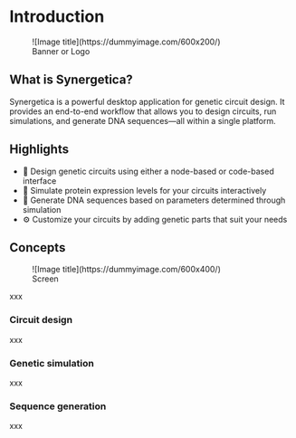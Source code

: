 # Introduction

<figure markdown="span">
  ![Image title](https://dummyimage.com/600x200/)
  <figcaption>Banner or Logo</figcaption>
</figure>

## What is Synergetica?

Synergetica is a powerful desktop application for genetic circuit design. It provides an end-to-end workflow that allows you to design circuits, run simulations, and generate DNA sequences—all within a single platform.



## Highlights

* 🧩 Design genetic circuits using either a node-based or code-based interface
* 🤖 Simulate protein expression levels for your circuits interactively
* 🧬 Generate DNA sequences based on parameters determined through simulation
* ⚙️ Customize your circuits by adding genetic parts that suit your needs


## Concepts

<figure markdown="span">
  ![Image title](https://dummyimage.com/600x400/)
  <figcaption>Screen</figcaption>
</figure>

xxx

### Circuit design

xxx

### Genetic simulation

xxx

### Sequence generation

xxx
